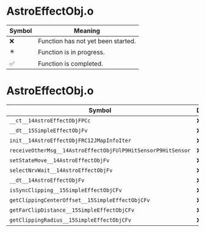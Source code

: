 # AstroEffectObj.o
| Symbol | Meaning 
| ------------- | ------------- 
| :x: | Function has not yet been started. 
| :eight_pointed_black_star: | Function is in progress. 
| :white_check_mark: | Function is completed. 


# AstroEffectObj.o
| Symbol | Decompiled? |
| ------------- | ------------- |
| `__ct__14AstroEffectObjFPCc` | :x: |
| `__dt__15SimpleEffectObjFv` | :x: |
| `init__14AstroEffectObjFRC12JMapInfoIter` | :x: |
| `receiveOtherMsg__14AstroEffectObjFUlP9HitSensorP9HitSensor` | :x: |
| `setStateMove__14AstroEffectObjFv` | :x: |
| `selectNrvWait__14AstroEffectObjFv` | :x: |
| `__dt__14AstroEffectObjFv` | :x: |
| `isSyncClipping__15SimpleEffectObjCFv` | :x: |
| `getClippingCenterOffset__15SimpleEffectObjCFv` | :x: |
| `getFarClipDistance__15SimpleEffectObjCFv` | :x: |
| `getClippingRadius__15SimpleEffectObjCFv` | :x: |
